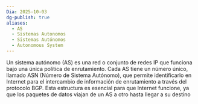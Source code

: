 ```yaml
---
Dia: 2025-10-03
dg-publish: true
aliases:
  - AS
  - Sistemas Autonomos
  - Sistemas Autónomos
  - Autonomous System
---
```

Un sistema autónomo (AS) es una red o conjunto de redes IP que funciona bajo una única política de enrutamiento. Cada AS tiene un número único, llamado ASN (Número de Sistema Autónomo), que permite identificarlo en Internet para el intercambio de información de enrutamiento a través del protocolo BGP. Esta estructura es esencial para que Internet funcione, ya que los paquetes de datos viajan de un AS a otro hasta llegar a su destino
